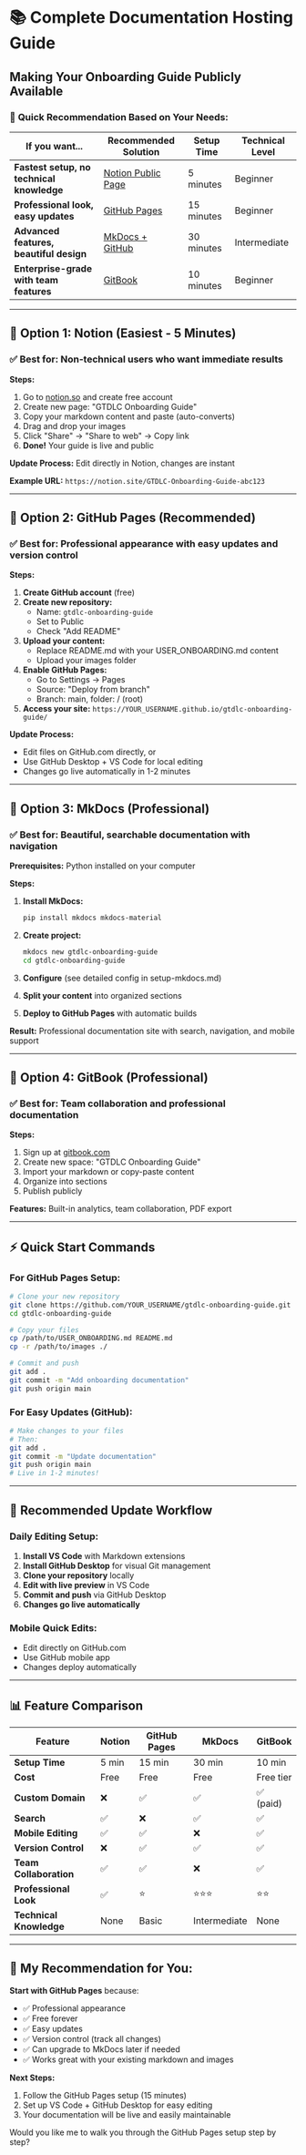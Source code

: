 # 📚 Complete Documentation Hosting Guide
## Making Your Onboarding Guide Publicly Available

### 🎯 **Quick Recommendation Based on Your Needs:**

| **If you want...** | **Recommended Solution** | **Setup Time** | **Technical Level** |
|-------------------|-------------------------|----------------|-------------------|
| **Fastest setup, no technical knowledge** | [Notion Public Page](#option-1-notion-easiest) | 5 minutes | Beginner |
| **Professional look, easy updates** | [GitHub Pages](#option-2-github-pages-recommended) | 15 minutes | Beginner |
| **Advanced features, beautiful design** | [MkDocs + GitHub](#option-3-mkdocs-professional) | 30 minutes | Intermediate |
| **Enterprise-grade with team features** | [GitBook](#option-4-gitbook-professional) | 10 minutes | Beginner |

---

## 🚀 **Option 1: Notion (Easiest - 5 Minutes)**

### ✅ **Best for:** Non-technical users who want immediate results

**Steps:**
1. Go to [notion.so](https://notion.so) and create free account
2. Create new page: "GTDLC Onboarding Guide"
3. Copy your markdown content and paste (auto-converts)
4. Drag and drop your images
5. Click "Share" → "Share to web" → Copy link
6. **Done!** Your guide is live and public

**Update Process:** Edit directly in Notion, changes are instant

**Example URL:** `https://notion.site/GTDLC-Onboarding-Guide-abc123`

---

## 🌟 **Option 2: GitHub Pages (Recommended)**

### ✅ **Best for:** Professional appearance with easy updates and version control

**Steps:**
1. **Create GitHub account** (free)
2. **Create new repository:**
   - Name: `gtdlc-onboarding-guide`
   - Set to Public
   - Check "Add README"
3. **Upload your content:**
   - Replace README.md with your USER_ONBOARDING.md content
   - Upload your images folder
4. **Enable GitHub Pages:**
   - Go to Settings → Pages
   - Source: "Deploy from branch"
   - Branch: main, folder: / (root)
5. **Access your site:** `https://YOUR_USERNAME.github.io/gtdlc-onboarding-guide/`

**Update Process:**
- Edit files on GitHub.com directly, or
- Use GitHub Desktop + VS Code for local editing
- Changes go live automatically in 1-2 minutes

---

## 🎨 **Option 3: MkDocs (Professional)**

### ✅ **Best for:** Beautiful, searchable documentation with navigation

**Prerequisites:** Python installed on your computer

**Steps:**
1. **Install MkDocs:**
   ```bash
   pip install mkdocs mkdocs-material
   ```

2. **Create project:**
   ```bash
   mkdocs new gtdlc-onboarding-guide
   cd gtdlc-onboarding-guide
   ```

3. **Configure** (see detailed config in setup-mkdocs.md)

4. **Split your content** into organized sections

5. **Deploy to GitHub Pages** with automatic builds

**Result:** Professional documentation site with search, navigation, and mobile support

---

## 📖 **Option 4: GitBook (Professional)**

### ✅ **Best for:** Team collaboration and professional documentation

**Steps:**
1. Sign up at [gitbook.com](https://gitbook.com)
2. Create new space: "GTDLC Onboarding Guide"
3. Import your markdown or copy-paste content
4. Organize into sections
5. Publish publicly

**Features:** Built-in analytics, team collaboration, PDF export

---

## ⚡ **Quick Start Commands**

### For GitHub Pages Setup:
```bash
# Clone your new repository
git clone https://github.com/YOUR_USERNAME/gtdlc-onboarding-guide.git
cd gtdlc-onboarding-guide

# Copy your files
cp /path/to/USER_ONBOARDING.md README.md
cp -r /path/to/images ./

# Commit and push
git add .
git commit -m "Add onboarding documentation"
git push origin main
```

### For Easy Updates (GitHub):
```bash
# Make changes to your files
# Then:
git add .
git commit -m "Update documentation"
git push origin main
# Live in 1-2 minutes!
```

---

## 🔄 **Recommended Update Workflow**

### **Daily Editing Setup:**
1. **Install VS Code** with Markdown extensions
2. **Install GitHub Desktop** for visual Git management
3. **Clone your repository** locally
4. **Edit with live preview** in VS Code
5. **Commit and push** via GitHub Desktop
6. **Changes go live automatically**

### **Mobile Quick Edits:**
- Edit directly on GitHub.com
- Use GitHub mobile app
- Changes deploy automatically

---

## 📊 **Feature Comparison**

| Feature | Notion | GitHub Pages | MkDocs | GitBook |
|---------|--------|-------------|---------|---------|
| **Setup Time** | 5 min | 15 min | 30 min | 10 min |
| **Cost** | Free | Free | Free | Free tier |
| **Custom Domain** | ❌ | ✅ | ✅ | ✅ (paid) |
| **Search** | ✅ | ❌ | ✅ | ✅ |
| **Mobile Editing** | ✅ | ✅ | ❌ | ✅ |
| **Version Control** | ❌ | ✅ | ✅ | ✅ |
| **Team Collaboration** | ✅ | ✅ | ❌ | ✅ |
| **Professional Look** | ✅ | ⭐ | ⭐⭐⭐ | ⭐⭐ |
| **Technical Knowledge** | None | Basic | Intermediate | None |

---

## 🎯 **My Recommendation for You:**

**Start with GitHub Pages** because:
- ✅ Professional appearance
- ✅ Free forever
- ✅ Easy updates
- ✅ Version control (track all changes)
- ✅ Can upgrade to MkDocs later if needed
- ✅ Works great with your existing markdown and images

**Next Steps:**
1. Follow the GitHub Pages setup (15 minutes)
2. Set up VS Code + GitHub Desktop for easy editing
3. Your documentation will be live and easily maintainable

Would you like me to walk you through the GitHub Pages setup step by step? 